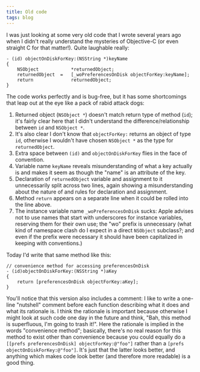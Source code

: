 ```yaml
---
title: Old code
tags: blog
---
```


I was just looking at some very old code that I wrote several years ago when I didn't really understand the mysteries of Objective-C (or even straight C for that matter!). Quite laughable really:





    - (id) objectOnDiskForKey:(NSString *)keyName
    {
        NSObject            *returnedObject;
        returnedObject  =   [_woPreferencesOnDisk objectForKey:keyName];
        return              returnedObject;
    }

The code works perfectly and is bug-free, but it has some shortcomings that leap out at the eye like a pack of rabid attack dogs:

1.  Returned object (`NSObject *`) doesn't match return type of method (`id`); it's fairly clear here that I didn't understand the difference/relationship between `id` and `NSObject *`.
2.  It's also clear I don't know that `objectForKey:` returns an object of type `id`, otherwise I wouldn't have chosen `NSObject *` as the type for `returnedObject`.
3.  Extra space between `(id)` and `objectOnDiskForKey` flies in the face of convention.
4.  Variable name `keyName` reveals misunderstanding of what a key actually is and makes it seem as though the "name" is an attribute of the key.
5.  Declaration of `returnedObject` variable and assignment to it unnecessarily split across two lines, again showing a misunderstanding about the nature of and rules for declaration and assignment.
6.  Method `return` appears on a separate line when it could be rolled into the line above.
7.  The instance variable name `_woPreferencesOnDisk` sucks: Apple advises not to use names that start with underscores for instance variables, reserving them for their own use; the "wo" prefix is unnecessary (what kind of namespace clash do I expect in a direct `NSObject` subclass?; and even if the prefix were necessary it should have been capitalized in keeping with conventions.)

Today I'd write that same method like this:

    // convenience method for accessing preferencesOnDisk
    - (id)objectOnDiskForKey:(NSString *)aKey
    {
        return [preferencesOnDisk objectForKey:aKey];
    }

You'll notice that this version also includes a comment: I like to write a one-line "nutshell" comment before each function describing what it does and what its rationale is. I think the rationale is important because otherwise I might look at such code one day in the future and think, "Bah, this method is superfluous, I'm going to trash it!". Here the rationale is implied in the words "convenience method"; basically, there's no real reason for this method to exist other than convenience because you could equally do a `[[prefs preferencesOnDisk] objectForKey:@"foo"]` rather than a `[prefs objectOnDiskForKey:@"foo"]`. It's just that the latter looks better, and anything which makes code look better (and therefore more readable) is a good thing.
